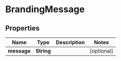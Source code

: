 

# BrandingMessage


## Properties

| Name | Type | Description | Notes |
|------------ | ------------- | ------------- | -------------|
|**message** | **String** |  |  [optional] |



